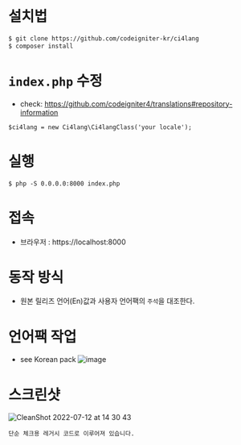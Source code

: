 
# 설치법
```bash
$ git clone https://github.com/codeigniter-kr/ci4lang
$ composer install
```

# `index.php` 수정
- check: https://github.com/codeigniter4/translations#repository-information
```
$ci4lang = new Ci4lang\Ci4langClass('your locale');
```

# 실행
```base
$ php -S 0.0.0.0:8000 index.php
```

# 접속
- 브라우저 : https://localhost:8000

# 동작 방식
- 원본 릴리즈 언어(En)값과 사용자 언어팩의 `주석`을 대조한다.

# 언어팩 작업
- see Korean pack
![image](https://user-images.githubusercontent.com/5427199/178419849-f0b5f4da-723b-4f5a-b123-2f39d73260ea.png)


# 스크린샷
![CleanShot 2022-07-12 at 14 30 43](https://user-images.githubusercontent.com/5427199/178416303-43539f7c-9d51-42e1-b773-1be9222893eb.png)


```
단순 체크용 레거시 코드로 이루어져 있습니다.
```
